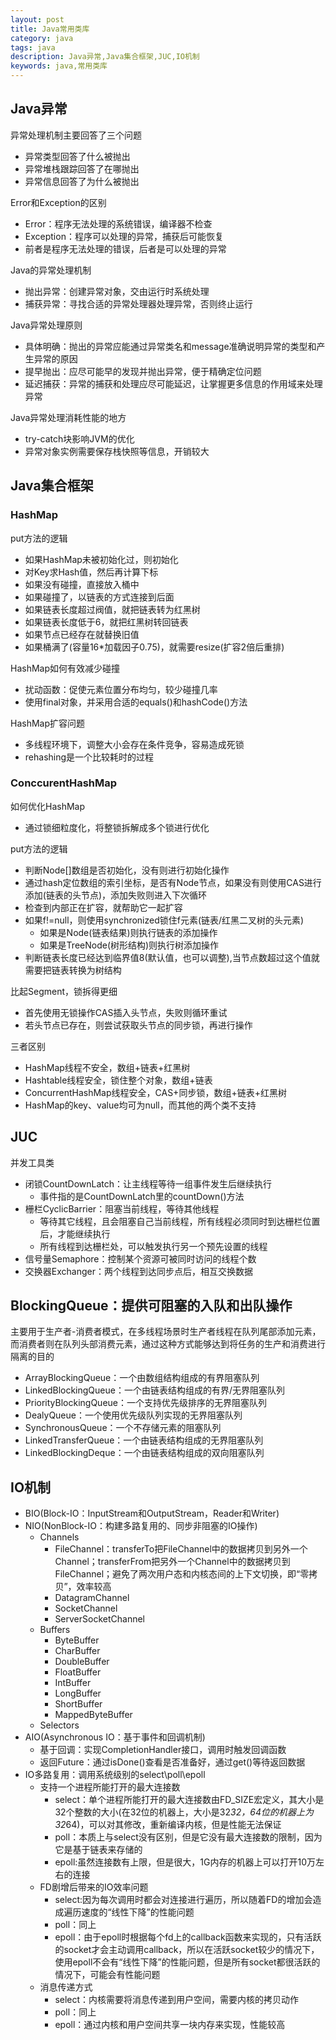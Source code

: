 ```yaml
---
layout: post
title: Java常用类库
category: java
tags: java
description: Java异常,Java集合框架,JUC,IO机制
keywords: java,常用类库
---
```

## Java异常
异常处理机制主要回答了三个问题
* 异常类型回答了什么被抛出
* 异常堆栈跟踪回答了在哪抛出
* 异常信息回答了为什么被抛出

Error和Exception的区别
* Error：程序无法处理的系统错误，编译器不检查
* Exception：程序可以处理的异常，捕获后可能恢复
* 前者是程序无法处理的错误，后者是可以处理的异常

Java的异常处理机制
* 抛出异常：创建异常对象，交由运行时系统处理
* 捕获异常：寻找合适的异常处理器处理异常，否则终止运行

Java异常处理原则
* 具体明确：抛出的异常应能通过异常类名和message准确说明异常的类型和产生异常的原因
* 提早抛出：应尽可能早的发现并抛出异常，便于精确定位问题
* 延迟捕获：异常的捕获和处理应尽可能延迟，让掌握更多信息的作用域来处理异常

Java异常处理消耗性能的地方
* try-catch块影响JVM的优化
* 异常对象实例需要保存栈快照等信息，开销较大

## Java集合框架
### HashMap
put方法的逻辑
* 如果HashMap未被初始化过，则初始化
* 对Key求Hash值，然后再计算下标
* 如果没有碰撞，直接放入桶中
* 如果碰撞了，以链表的方式连接到后面
* 如果链表长度超过阀值，就把链表转为红黑树
* 如果链表长度低于6，就把红黑树转回链表
* 如果节点已经存在就替换旧值
* 如果桶满了(容量16*加载因子0.75)，就需要resize(扩容2倍后重排)

HashMap如何有效减少碰撞
* 扰动函数：促使元素位置分布均匀，较少碰撞几率
* 使用final对象，并采用合适的equals()和hashCode()方法

HashMap扩容问题
* 多线程环境下，调整大小会存在条件竞争，容易造成死锁
* rehashing是一个比较耗时的过程

### ConccurentHashMap
如何优化HashMap
* 通过锁细粒度化，将整锁拆解成多个锁进行优化

put方法的逻辑
* 判断Node[]数组是否初始化，没有则进行初始化操作
* 通过hash定位数组的索引坐标，是否有Node节点，如果没有则使用CAS进行添加(链表的头节点)，添加失败则进入下次循环
* 检查到内部正在扩容，就帮助它一起扩容
* 如果f!=null，则使用synchronized锁住f元素(链表/红黑二叉树的头元素)
    * 如果是Node(链表结果)则执行链表的添加操作
    * 如果是TreeNode(树形结构)则执行树添加操作
* 判断链表长度已经达到临界值8(默认值，也可以调整),当节点数超过这个值就需要把链表转换为树结构

比起Segment，锁拆得更细
* 首先使用无锁操作CAS插入头节点，失败则循环重试
* 若头节点已存在，则尝试获取头节点的同步锁，再进行操作

三者区别
* HashMap线程不安全，数组+链表+红黑树
* Hashtable线程安全，锁住整个对象，数组+链表
* ConcurrentHashMap线程安全，CAS+同步锁，数组+链表+红黑树
* HashMap的key、value均可为null，而其他的两个类不支持

## JUC
并发工具类
* 闭锁CountDownLatch：让主线程等待一组事件发生后继续执行
    * 事件指的是CountDownLatch里的countDown()方法
* 栅栏CyclicBarrier：阻塞当前线程，等待其他线程
    * 等待其它线程，且会阻塞自己当前线程，所有线程必须同时到达栅栏位置后，才能继续执行
    * 所有线程到达栅栏处，可以触发执行另一个预先设置的线程
* 信号量Semaphore：控制某个资源可被同时访问的线程个数
* 交换器Exchanger：两个线程到达同步点后，相互交换数据

## BlockingQueue：提供可阻塞的入队和出队操作   
主要用于生产者-消费者模式，在多线程场景时生产者线程在队列尾部添加元素，而消费者则在队列头部消费元素，通过这种方式能够达到将任务的生产和消费进行隔离的目的
* ArrayBlockingQueue：一个由数组结构组成的有界阻塞队列
* LinkedBlockingQueue：一个由链表结构组成的有界/无界阻塞队列
* PriorityBlockingQueue：一个支持优先级排序的无界阻塞队列
* DealyQueue：一个使用优先级队列实现的无界阻塞队列
* SynchronousQueue：一个不存储元素的阻塞队列
* LinkedTransferQueue：一个由链表结构组成的无界阻塞队列
* LinkedBlockingDeque：一个由链表结构组成的双向阻塞队列

## IO机制
* BIO(Block-IO：InputStream和OutputStream，Reader和Writer)
* NIO(NonBlock-IO：构建多路复用的、同步非阻塞的IO操作)
    * Channels
        * FileChannel：transferTo把FileChannel中的数据拷贝到另外一个Channel；transferFrom把另外一个Channel中的数据拷贝到FileChannel；避免了两次用户态和内核态间的上下文切换，即“零拷贝”，效率较高
        * DatagramChannel
        * SocketChannel
        * ServerSocketChannel
    * Buffers
        * ByteBuffer
        * CharBuffer
        * DoubleBuffer
        * FloatBuffer
        * IntBuffer
        * LongBuffer
        * ShortBuffer
        * MappedByteBuffer
    * Selectors
* AIO(Asynchronous IO：基于事件和回调机制)
    * 基于回调：实现CompletionHandler接口，调用时触发回调函数
    * 返回Future：通过isDone()查看是否准备好，通过get()等待返回数据
* IO多路复用：调用系统级别的select\poll\epoll
    * 支持一个进程所能打开的最大连接数
        * select：单个进程所能打开的最大连接数由FD_SIZE宏定义，其大小是32个整数的大小(在32位的机器上，大小是32*32，64位的机器上为32*64)，可以对其修改，重新编译内核，但是性能无法保证
        * poll：本质上与select没有区别，但是它没有最大连接数的限制，因为它是基于链表来存储的
        * epoll:虽然连接数有上限，但是很大，1G内存的机器上可以打开10万左右的连接
    * FD剧增后带来的IO效率问题
        * select:因为每次调用时都会对连接进行遍历，所以随着FD的增加会造成遍历速度的“线性下降”的性能问题
        * poll：同上
        * epoll：由于epoll时根据每个fd上的callback函数来实现的，只有活跃的socket才会主动调用callback，所以在活跃socket较少的情况下，使用epoll不会有“线性下降”的性能问题，但是所有socket都很活跃的情况下，可能会有性能问题
    * 消息传递方式
        * select：内核需要将消息传递到用户空间，需要内核的拷贝动作
        * poll：同上
        * epoll：通过内核和用户空间共享一块内存来实现，性能较高

